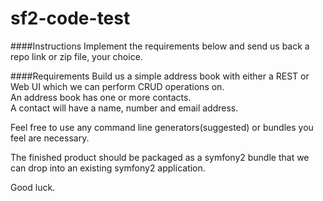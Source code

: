 sf2-code-test
=============

####Instructions
Implement the requirements below and send us back a repo link or zip file, your choice.

####Requirements
Build us a simple address book with either a REST or Web UI which we can perform CRUD operations on.<br />
An address book has one or more contacts.<br />
A contact will have a name, number and email address. 

Feel free to use any command line generators(suggested) or bundles you feel are necessary.

The finished product should be packaged as a symfony2 bundle that we can drop into an existing symfony2 application.

Good luck.
